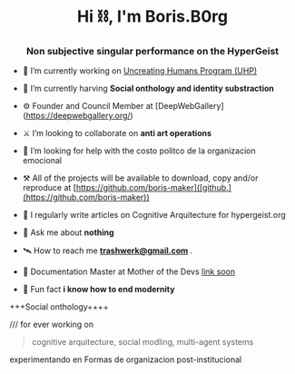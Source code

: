 <h1 align="center">Hi ⛓, I'm Boris.B0rg</h1>
<h3 align="center">Non subjective singular performance on the HyperGeist</h3>

- 🔭 I’m currently working on [Uncreating Humans Program (UHP)](guilliotine.xyz)

- 🌱 I’m currently harving  **Social onthology and identity substraction**

- ⚙️ Founder and Council Member at [DeepWebGallery] (https://deepwebgallery.org/)

- ⚔️ I’m looking to collaborate on **anti art operations**

- 🔬 I’m looking for help with the costo politco de la organizacion emocional

- ⚒ All of the projects will be available to download, copy and/or reproduce at [https://github.com/boris-maker]([github.](https://github.com/boris-maker))

- 📝 I regularly write articles on Cognitive Arquitecture for hypergeist.org

- 💬 Ask me about **nothing**

- 🛰 How to reach me **trashwerk@gmail.com** .

- 📄 Documentation Master at Mother of the Devs [link soon]()

- 🔑 Fun fact **i know how to end modernity**



+++Social onthology++++


/// for ever working on 

> cognitive arquitecture, 
social modling, 
multi-agent systems



experimentando en Formas de organizacion post-institucional

